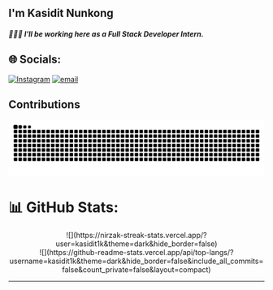 <div align="">

<h2> I'm Kasidit Nunkong <br/> </h2>
<h5> 🧑🏻‍💻 I'll be working here as a Full Stack Developer Intern.</h5>


## 🌐 Socials:
[![Instagram](https://img.shields.io/badge/Instagram-%23E4405F.svg?logo=Instagram&logoColor=white)](https://instagram.com/kasidit_1k) [![email](https://img.shields.io/badge/Email-D14836?logo=gmail&logoColor=white)](mailto:kasiditdoctype2003@gmail.com) 

###

## Contributions
<picture>
  <source media="(prefers-color-scheme: dark)" srcset="https://raw.githubusercontent.com/kasidit1k/kasidit1k/output/github-contribution-grid-snake-dark.svg">
  <source media="(prefers-color-scheme: light)" srcset="https://raw.githubusercontent.com/kasidit1k/kasidit1k/output/github-contribution-grid-snake.svg">
  <img alt="github contribution grid snake animation" src="https://raw.githubusercontent.com/kasidit1k/kasidit1k/output/github-contribution-grid-snake.svg">
</picture>


# 📊 GitHub Stats:
<div align="center">
![](https://nirzak-streak-stats.vercel.app/?user=kasidit1k&theme=dark&hide_border=false)<br/>
![](https://github-readme-stats.vercel.app/api/top-langs/?username=kasidit1k&theme=dark&hide_border=false&include_all_commits=false&count_private=false&layout=compact)
</div>


---

<!-- Proudly created with GPRM ( https://gprm.itsvg.in ) -->




###

###
